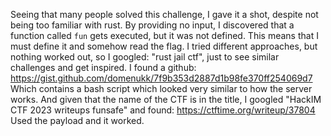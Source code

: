 Seeing that many people solved this challenge, I gave it a shot, despite not being too familiar with rust. By providing no input, I discovered that a function called `fun` gets executed, but it was not defined. This means that I must define it and somehow read the flag. I tried different approaches, but nothing worked out, so I googled: "rust jail ctf", just to see similar challenges and get inspired. I found a github: https://gist.github.com/domenukk/7f9b353d2887d1b98fe370ff254069d7
Which contains a bash script which looked very similar to how the server works. And given that the name of the CTF is in the title, I googled "HackIM CTF 2023 writeups funsafe" and found:
https://ctftime.org/writeup/37804
Used the payload and it worked.
